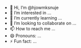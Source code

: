 - 👋 Hi, I’m @hjowmksnuje
- 👀 I’m interested in ...
- 🌱 I’m currently learning ...
- 💞️ I’m looking to collaborate on ...
- 📫 How to reach me ...
- 😄 Pronouns: ...
- ⚡ Fun fact: ...

<!---
hjowmksnuje/hjowmksnuje is a ✨ special ✨ repository because its `README.md` (this file) appears on your GitHub profile.
You can click the Preview link to take a look at your changes.
--->
